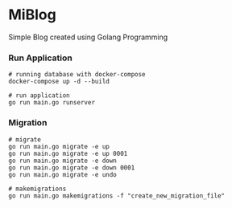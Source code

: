 MiBlog
================================
Simple Blog created using Golang Programming

### Run Application
```shell
# running database with docker-compose
docker-compose up -d --build

# run application
go run main.go runserver
```

### Migration
```shell
# migrate
go run main.go migrate -e up
go run main.go migrate -e up 0001
go run main.go migrate -e down
go run main.go migrate -e down 0001
go run main.go migrate -e undo

# makemigrations
go run main.go makemigrations -f "create_new_migration_file"
```